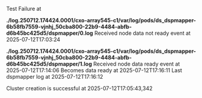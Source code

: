 Test Failure at 

**./log.250712.174424.0001/cxo-array545-c1/var/log/pods/ds_dspmapper-6b58fb7559-vjnhj_50cba800-22b9-4484-abfb-d6b45bc425d5/dspmapper/0.log**
Received node data not ready event at 2025-07-12T17:03:24

**./log.250712.174424.0001/cxo-array545-c1/var/log/pods/ds_dspmapper-6b58fb7559-vjnhj_50cba800-22b9-4484-abfb-d6b45bc425d5/dspmapper/1.log**
Received node data ready event at 2025-07-12T17:14:06
Becomes data ready at 2025-07-12T17:16:11
Last dspmapper log at 2025-07-12T17:16:12


Cluster creation is successful at 2025-07-12T17:05:43,342